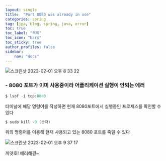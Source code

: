 ```yaml
---
layout: single
title:  "Port 8080 was already in use"
categories: spring
tag: [jpa, blog, spring, java, error]
toc: true
toc_label: "목록"
toc_icon: "bars"
toc_sticky: true
author_profiles: false
sidebar:
    nav: "docs"
---  
```



![스크린샷 2023-02-01 오후 8 33 22](https://user-images.githubusercontent.com/115622936/216042537-19d61615-b3e2-4a0f-a31f-9eb50a08e457.png)

  
### - 8080 포트가 이미 사용중이라 어플리케이션 실행이 안되는 에러 
  

``` JAVA
$ lsof -i tcp:8080
```  

터미널에 해당 명령어를 작성하면 현재 8080포트에서 실행중인 프로세스를 확인할 수 있다  

``` JAVA
$ sudo kill -9 (숫자)
```
  
위의 명령어를 이용해 현재 사용되고 있는 8080 포트를 죽일 수 있다  

![스크린샷 2023-02-01 오후 9 37 17](https://user-images.githubusercontent.com/115622936/216044449-ab1a83b0-099f-46bd-bcbf-73b40f6ee5e9.png)

끼얏호!
에러해결~
